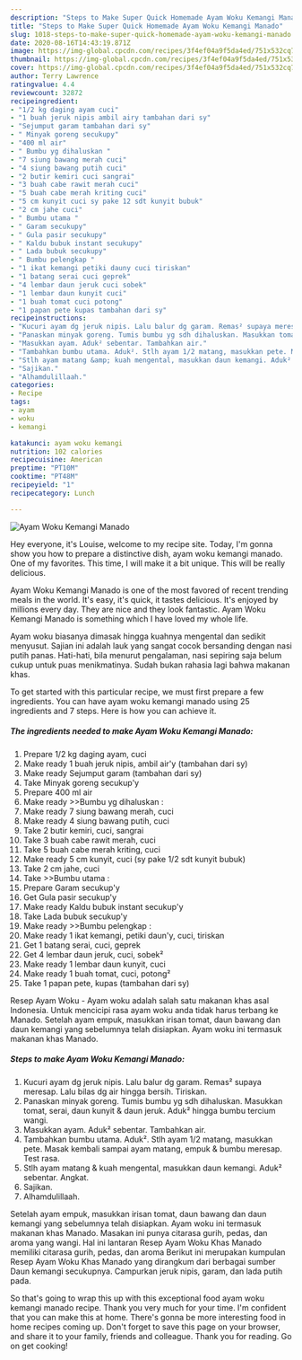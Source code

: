 ```yaml
---
description: "Steps to Make Super Quick Homemade Ayam Woku Kemangi Manado"
title: "Steps to Make Super Quick Homemade Ayam Woku Kemangi Manado"
slug: 1018-steps-to-make-super-quick-homemade-ayam-woku-kemangi-manado
date: 2020-08-16T14:43:19.871Z
image: https://img-global.cpcdn.com/recipes/3f4ef04a9f5da4ed/751x532cq70/ayam-woku-kemangi-manado-foto-resep-utama.jpg
thumbnail: https://img-global.cpcdn.com/recipes/3f4ef04a9f5da4ed/751x532cq70/ayam-woku-kemangi-manado-foto-resep-utama.jpg
cover: https://img-global.cpcdn.com/recipes/3f4ef04a9f5da4ed/751x532cq70/ayam-woku-kemangi-manado-foto-resep-utama.jpg
author: Terry Lawrence
ratingvalue: 4.4
reviewcount: 32872
recipeingredient:
- "1/2 kg daging ayam cuci"
- "1 buah jeruk nipis ambil airy tambahan dari sy"
- "Sejumput garam tambahan dari sy"
- " Minyak goreng secukupy"
- "400 ml air"
- " Bumbu yg dihaluskan "
- "7 siung bawang merah cuci"
- "4 siung bawang putih cuci"
- "2 butir kemiri cuci sangrai"
- "3 buah cabe rawit merah cuci"
- "5 buah cabe merah kriting cuci"
- "5 cm kunyit cuci sy pake 12 sdt kunyit bubuk"
- "2 cm jahe cuci"
- " Bumbu utama "
- " Garam secukupy"
- " Gula pasir secukupy"
- " Kaldu bubuk instant secukupy"
- " Lada bubuk secukupy"
- " Bumbu pelengkap "
- "1 ikat kemangi petiki dauny cuci tiriskan"
- "1 batang serai cuci geprek"
- "4 lembar daun jeruk cuci sobek"
- "1 lembar daun kunyit cuci"
- "1 buah tomat cuci potong"
- "1 papan pete kupas tambahan dari sy"
recipeinstructions:
- "Kucuri ayam dg jeruk nipis. Lalu balur dg garam. Remas² supaya meresap. Lalu bilas dg air hingga bersih. Tiriskan."
- "Panaskan minyak goreng. Tumis bumbu yg sdh dihaluskan. Masukkan tomat, serai, daun kunyit &amp; daun jeruk. Aduk² hingga bumbu tercium wangi."
- "Masukkan ayam. Aduk² sebentar. Tambahkan air."
- "Tambahkan bumbu utama. Aduk². Stlh ayam 1/2 matang, masukkan pete. Masak kembali sampai ayam matang, empuk &amp; bumbu meresap. Test rasa."
- "Stlh ayam matang &amp; kuah mengental, masukkan daun kemangi. Aduk² sebentar. Angkat."
- "Sajikan."
- "Alhamdulillaah."
categories:
- Recipe
tags:
- ayam
- woku
- kemangi

katakunci: ayam woku kemangi 
nutrition: 102 calories
recipecuisine: American
preptime: "PT10M"
cooktime: "PT48M"
recipeyield: "1"
recipecategory: Lunch

---
```



![Ayam Woku Kemangi Manado](https://img-global.cpcdn.com/recipes/3f4ef04a9f5da4ed/751x532cq70/ayam-woku-kemangi-manado-foto-resep-utama.jpg)

Hey everyone, it's Louise, welcome to my recipe site. Today, I'm gonna show you how to prepare a distinctive dish, ayam woku kemangi manado. One of my favorites. This time, I will make it a bit unique. This will be really delicious.

Ayam Woku Kemangi Manado is one of the most favored of recent trending meals in the world. It's easy, it's quick, it tastes delicious. It's enjoyed by millions every day. They are nice and they look fantastic. Ayam Woku Kemangi Manado is something which I have loved my whole life.

Ayam woku biasanya dimasak hingga kuahnya mengental dan sedikit menyusut. Sajian ini adalah lauk yang sangat cocok bersanding dengan nasi putih panas. Hati-hati, bila menurut pengalaman, nasi sepiring saja belum cukup untuk puas menikmatinya. Sudah bukan rahasia lagi bahwa makanan khas.


To get started with this particular recipe, we must first prepare a few ingredients. You can have ayam woku kemangi manado using 25 ingredients and 7 steps. Here is how you can achieve it.

<!--inarticleads1-->

##### The ingredients needed to make Ayam Woku Kemangi Manado:

1. Prepare 1/2 kg daging ayam, cuci
1. Make ready 1 buah jeruk nipis, ambil air&#39;y (tambahan dari sy)
1. Make ready Sejumput garam (tambahan dari sy)
1. Take  Minyak goreng secukup&#39;y
1. Prepare 400 ml air
1. Make ready  &gt;&gt;Bumbu yg dihaluskan :
1. Make ready 7 siung bawang merah, cuci
1. Make ready 4 siung bawang putih, cuci
1. Take 2 butir kemiri, cuci, sangrai
1. Take 3 buah cabe rawit merah, cuci
1. Take 5 buah cabe merah kriting, cuci
1. Make ready 5 cm kunyit, cuci (sy pake 1/2 sdt kunyit bubuk)
1. Take 2 cm jahe, cuci
1. Take  &gt;&gt;Bumbu utama :
1. Prepare  Garam secukup&#39;y
1. Get  Gula pasir secukup&#39;y
1. Make ready  Kaldu bubuk instant secukup&#39;y
1. Take  Lada bubuk secukup&#39;y
1. Make ready  &gt;&gt;Bumbu pelengkap :
1. Make ready 1 ikat kemangi, petiki daun&#39;y, cuci, tiriskan
1. Get 1 batang serai, cuci, geprek
1. Get 4 lembar daun jeruk, cuci, sobek²
1. Make ready 1 lembar daun kunyit, cuci
1. Make ready 1 buah tomat, cuci, potong²
1. Take 1 papan pete, kupas (tambahan dari sy)


Resep Ayam Woku - Ayam woku adalah salah satu makanan khas asal Indonesia. Untuk mencicipi rasa ayam woku anda tidak harus terbang ke Manado. Setelah ayam empuk, masukkan irisan tomat, daun bawang dan daun kemangi yang sebelumnya telah disiapkan. Ayam woku ini termasuk makanan khas Manado. 

<!--inarticleads2-->

##### Steps to make Ayam Woku Kemangi Manado:

1. Kucuri ayam dg jeruk nipis. Lalu balur dg garam. Remas² supaya meresap. Lalu bilas dg air hingga bersih. Tiriskan.
1. Panaskan minyak goreng. Tumis bumbu yg sdh dihaluskan. Masukkan tomat, serai, daun kunyit &amp; daun jeruk. Aduk² hingga bumbu tercium wangi.
1. Masukkan ayam. Aduk² sebentar. Tambahkan air.
1. Tambahkan bumbu utama. Aduk². Stlh ayam 1/2 matang, masukkan pete. Masak kembali sampai ayam matang, empuk &amp; bumbu meresap. Test rasa.
1. Stlh ayam matang &amp; kuah mengental, masukkan daun kemangi. Aduk² sebentar. Angkat.
1. Sajikan.
1. Alhamdulillaah.


Setelah ayam empuk, masukkan irisan tomat, daun bawang dan daun kemangi yang sebelumnya telah disiapkan. Ayam woku ini termasuk makanan khas Manado. Masakan ini punya citarasa gurih, pedas, dan aroma yang wangi. Hal ini lantaran Resep Ayam Woku Khas Manado memiliki citarasa gurih, pedas, dan aroma Berikut ini merupakan kumpulan Resep Ayam Woku Khas Manado yang dirangkum dari berbagai sumber Daun kemangi secukupnya. Campurkan jeruk nipis, garam, dan lada putih pada. 

So that's going to wrap this up with this exceptional food ayam woku kemangi manado recipe. Thank you very much for your time. I'm confident that you can make this at home. There's gonna be more interesting food in home recipes coming up. Don't forget to save this page on your browser, and share it to your family, friends and colleague. Thank you for reading. Go on get cooking!
